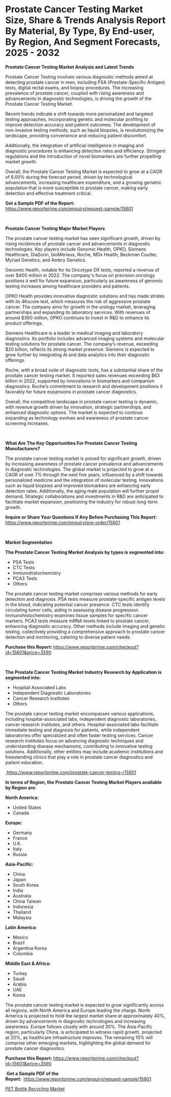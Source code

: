<p><h1>Prostate Cancer Testing Market Size, Share & Trends Analysis Report By Material, By Type, By End-user, By Region, And Segment Forecasts, 2025 - 2032</h1></p><p><strong>Prostate Cancer Testing Market Analysis and Latest Trends</strong></p>
<p><p>Prostate Cancer Testing involves various diagnostic methods aimed at detecting prostate cancer in men, including PSA (Prostate-Specific Antigen) tests, digital rectal exams, and biopsy procedures. The increasing prevalence of prostate cancer, coupled with rising awareness and advancements in diagnostic technologies, is driving the growth of the Prostate Cancer Testing Market. </p><p>Recent trends indicate a shift towards more personalized and targeted testing approaches, incorporating genetic and molecular profiling to improve detection accuracy and patient outcomes. The development of non-invasive testing methods, such as liquid biopsies, is revolutionizing the landscape, providing convenience and reducing patient discomfort. </p><p>Additionally, the integration of artificial intelligence in imaging and diagnostic procedures is enhancing detection rates and efficiency. Stringent regulations and the introduction of novel biomarkers are further propelling market growth. </p><p>Overall, the Prostate Cancer Testing Market is expected to grow at a CAGR of 6.00% during the forecast period, driven by technological advancements, increasing healthcare expenditure, and a growing geriatric population that is more susceptible to prostate cancer, making early detection and effective treatment critical.</p></p>
<p><strong>Get a Sample PDF of the Report:&nbsp;</strong> <a href="https://www.reportprime.com/enquiry/request-sample/15601?utm_campaign=2179&utm_medium=2&utm_source=Github&utm_content=ia&utm_term=20032025&utm_id=prostate-cancer-testing">https://www.reportprime.com/enquiry/request-sample/15601</a></p>
<p>&nbsp;</p>
<p><strong>Prostate Cancer Testing Major Market Players</strong></p>
<p><p>The prostate cancer testing market has seen significant growth, driven by rising incidences of prostate cancer and advancements in diagnostic technologies. Key players include Genomic Health, OPKO, Siemens Healthcare, DiaSorin, bioMérieux, Roche, MDx Health, Beckman Coulter, Myriad Genetics, and Ambry Genetics. </p><p>Genomic Health, notable for its Oncotype DX tests, reported a revenue of over $400 million in 2022. The company's focus on precision oncology positions it well for future expansion, particularly as awareness of genomic testing increases among healthcare providers and patients.</p><p>OPKO Health provides innovative diagnostic solutions and has made strides with its 4Kscore test, which measures the risk of aggressive prostate cancer. The company aims for growth in the urology market, leveraging partnerships and expanding its laboratory services. With revenues of around $360 million, OPKO continues to invest in R&D to enhance its product offerings.</p><p>Siemens Healthcare is a leader in medical imaging and laboratory diagnostics. Its portfolio includes advanced imaging systems and molecular testing solutions for prostate cancer. The company’s revenue, exceeding $20 billion, reflects its strong market presence. Siemens is expected to grow further by integrating AI and data analytics into their diagnostic offerings.</p><p>Roche, with a broad suite of diagnostic tools, has a substantial share of the prostate cancer testing market. It reported sales revenues exceeding $63 billion in 2022, supported by innovations in biomarkers and companion diagnostics. Roche’s commitment to research and development positions it favorably for future expansions in prostate cancer diagnostics.</p><p>Overall, the competitive landscape in prostate cancer testing is dynamic, with revenue growth driven by innovation, strategic partnerships, and enhanced diagnostic options. The market is expected to continue expanding as technology evolves and awareness of prostate cancer screening increases.</p></p>
<p>&nbsp;</p>
<p><strong>What Are The Key Opportunities For Prostate Cancer Testing Manufacturers?</strong></p>
<p><p>The prostate cancer testing market is poised for significant growth, driven by increasing awareness of prostate cancer prevalence and advancements in diagnostic technologies. The global market is projected to grow at a CAGR of over 7% through the next five years, influenced by a shift towards personalized medicine and the integration of molecular testing. Innovations such as liquid biopsies and improved biomarkers are enhancing early detection rates. Additionally, the aging male population will further propel demand. Strategic collaborations and investments in R&D are anticipated to facilitate market expansion, positioning the industry for robust long-term growth.</p></p>
<p><strong>Inquire or Share Your Questions If Any Before Purchasing This Report:</strong> <a href="https://www.reportprime.com/enquiry/pre-order/15601?utm_campaign=2179&utm_medium=2&utm_source=Github&utm_content=ia&utm_term=20032025&utm_id=prostate-cancer-testing">https://www.reportprime.com/enquiry/pre-order/15601</a></p>
<p>&nbsp;</p>
<p><strong>Market Segmentation</strong></p>
<p><strong>The Prostate Cancer Testing Market Analysis by types is segmented into:</strong></p>
<p><ul><li>PSA Tests</li><li>CTC Tests</li><li>Immunohistochemistry</li><li>PCA3 Tests</li><li>Others</li></ul></p>
<p><p>The prostate cancer testing market comprises various methods for early detection and diagnosis. PSA tests measure prostate-specific antigen levels in the blood, indicating potential cancer presence. CTC tests identify circulating tumor cells, aiding in assessing disease progression. Immunohistochemistry examines tissue samples for specific cancer markers. PCA3 tests measure mRNA levels linked to prostate cancer, enhancing diagnostic accuracy. Other methods include imaging and genetic testing, collectively providing a comprehensive approach to prostate cancer detection and monitoring, catering to diverse patient needs.</p></p>
<p><strong>Purchase this Report:&nbsp;</strong><a href="https://www.reportprime.com/checkout?id=15601&price=3590&utm_campaign=2179&utm_medium=2&utm_source=Github&utm_content=ia&utm_term=20032025&utm_id=prostate-cancer-testing">https://www.reportprime.com/checkout?id=15601&price=3590</a></p>
<p>&nbsp;</p>
<p><strong>The Prostate Cancer Testing Market Industry Research by Application is segmented into:</strong></p>
<p><ul><li>Hospital Associated Labs</li><li>Independent Diagnostic Laboratories</li><li>Cancer Research Institutes</li><li>Others</li></ul></p>
<p><p>The prostate cancer testing market encompasses various applications, including hospital-associated labs, independent diagnostic laboratories, cancer research institutes, and others. Hospital-associated labs facilitate immediate testing and diagnosis for patients, while independent laboratories offer specialized and often faster testing services. Cancer research institutes focus on advancing diagnostic techniques and understanding disease mechanisms, contributing to innovative testing solutions. Additionally, other entities may include academic institutions and freestanding clinics that play a role in prostate cancer diagnostics and patient education.</p></p>
<p><a href="https://www.reportprime.com/prostate-cancer-testing-r15601?utm_campaign=2179&utm_medium=2&utm_source=Github&utm_content=ia&utm_term=20032025&utm_id=prostate-cancer-testing">&nbsp;https://www.reportprime.com/prostate-cancer-testing-r15601</a></p>
<p><strong>In terms of Region, the Prostate Cancer Testing Market Players available by Region are:</strong></p>
<p>
    <p> <strong> North America: </strong>
        <ul>
            <li>United States</li>
            <li>Canada</li>
        </ul>
        </p> 
    <p> <strong> Europe: </strong>
        <ul>
            <li>Germany</li>
            <li>France</li>
            <li>U.K.</li>
            <li>Italy</li>
            <li>Russia</li>
        </ul>
        </p> 
    <p> <strong> Asia-Pacific: </strong>
        <ul>
            <li>China</li>
            <li>Japan</li>
            <li>South Korea</li>
            <li>India</li>
            <li>Australia</li>
            <li>China Taiwan</li>
            <li>Indonesia</li>
            <li>Thailand</li>
            <li>Malaysia</li>
        </ul>
        </p> 
    <p> <strong> Latin America: </strong>
        <ul>
            <li>Mexico</li>
            <li>Brazil</li>
            <li>Argentina Korea</li>
            <li>Colombia</li>
        </ul>
        </p> 
    <p> <strong> Middle East & Africa: </strong>
        <ul>
            <li>Turkey</li>
            <li>Saudi</li>
            <li>Arabia</li>
            <li>UAE</li>
            <li>Korea</li>
        </ul>
    </p>
    </p>
<p><p>The prostate cancer testing market is expected to grow significantly across all regions, with North America and Europe leading the charge. North America is projected to hold the largest market share at approximately 40%, driven by advancements in diagnostic technologies and increasing awareness. Europe follows closely with around 30%. The Asia-Pacific region, particularly China, is anticipated to witness rapid growth, projected at 20%, as healthcare infrastructure improves. The remaining 10% will comprise other emerging markets, highlighting the global demand for prostate cancer diagnostics.</p></p>
<p><strong>Purchase this Report: </strong><a href="https://www.reportprime.com/checkout?id=15601&price=3590&utm_campaign=2179&utm_medium=2&utm_source=Github&utm_content=ia&utm_term=20032025&utm_id=prostate-cancer-testing">https://www.reportprime.com/checkout?id=15601&price=3590</a></p>
<p>&nbsp;<strong>Get a Sample PDF of the Report:&nbsp;&nbsp;</strong><a href="https://www.reportprime.com/enquiry/request-sample/15601?utm_campaign=2179&utm_medium=2&utm_source=Github&utm_content=ia&utm_term=20032025&utm_id=prostate-cancer-testing">https://www.reportprime.com/enquiry/request-sample/15601</a></p>
<p><strong></strong></p>
<p><p><a href="https://github.com/filinjaic7/Market-Research-Report-List-1/blob/main/pet-bottle-recycling-market.md?utm_campaign=2179&utm_medium=2&utm_source=Github&utm_content=ia&utm_term=20032025&utm_id=prostate-cancer-testing">PET Bottle Recycling Market</a></p></p>